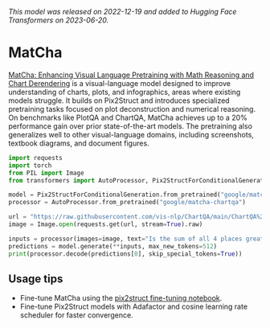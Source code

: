 <!--Copyright 2021 The HuggingFace Team. All rights reserved.

Licensed under the Apache License, Version 2.0 (the "License"); you may not use this file except in compliance with
the License. You may obtain a copy of the License at

http://www.apache.org/licenses/LICENSE-2.0

Unless required by applicable law or agreed to in writing, software distributed under the License is distributed on
an "AS IS" BASIS, WITHOUT WARRANTIES OR CONDITIONS OF ANY KIND, either express or implied. See the License for the
specific language governing permissions and limitations under the License.

⚠️ Note that this file is in Markdown but contain specific syntax for our doc-builder (similar to MDX) that may not be
rendered properly in your Markdown viewer.

-->
*This model was released on 2022-12-19 and added to Hugging Face Transformers on 2023-06-20.*

# MatCha

[MatCha: Enhancing Visual Language Pretraining with Math Reasoning and Chart Derendering](https://huggingface.co/papers/2212.09662) is a visual-language model designed to improve understanding of charts, plots, and infographics, areas where existing models struggle. It builds on Pix2Struct and introduces specialized pretraining tasks focused on plot deconstruction and numerical reasoning. On benchmarks like PlotQA and ChartQA, MatCha achieves up to a 20% performance gain over prior state-of-the-art models. The pretraining also generalizes well to other visual-language domains, including screenshots, textbook diagrams, and document figures.

<hfoptions id="usage">
<hfoption id="">

```py
import requests
import torch
from PIL import Image
from transformers import AutoProcessor, Pix2StructForConditionalGeneration

model = Pix2StructForConditionalGeneration.from_pretrained("google/matcha-chartqa", dtype="auto")
processor = AutoProcessor.from_pretrained("google/matcha-chartqa")

url = "https://raw.githubusercontent.com/vis-nlp/ChartQA/main/ChartQA%20Dataset/val/png/20294671002019.png"
image = Image.open(requests.get(url, stream=True).raw)

inputs = processor(images=image, text="Is the sum of all 4 places greater than Laos?", return_tensors="pt").to(0)
predictions = model.generate(**inputs, max_new_tokens=512)
print(processor.decode(predictions[0], skip_special_tokens=True))
```

</hfoption>
</hfoptions>

## Usage tips

- Fine-tune MatCha using the [pix2struct fine-tuning notebook](https://github.com/huggingface/notebooks/blob/main/examples/image_captioning_pix2struct.ipynb).
- Fine-tune Pix2Struct models with Adafactor and cosine learning rate scheduler for faster convergence.